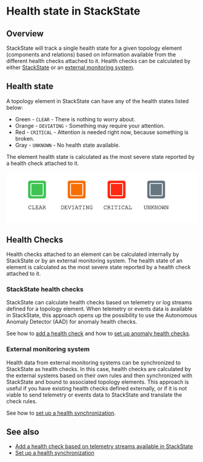 # Health state in StackState

## Overview

StackState will track a single health state for a given topology element (components and relations) based on information available from the different health checks attached to it. Health checks can be calculated by either [StackState](#stackstate-health-checks) or an [external monitoring system](#external-monitoring-system).

## Health state

A topology element in StackState can have any of the health states listed below:

* Green - `CLEAR` - There is nothing to worry about.
* Orange - `DEVIATING` - Something may require your attention.
* Red - `CRITICAL` - Attention is needed right now, because something is broken.
* Gray - `UNKNOWN` - No health state available.

The element health state is calculated as the most severe state reported by a health check attached to it.

![Health states](/.gitbook/assets/health-states.png)

## Health Checks

Health checks attached to an element can be calculated internally by StackState or by an external monitoring system. The health state of an element is calculated as the most severe state reported by a health check attached to it.

### StackState health checks

StackState can calculate health checks based on telemetry or log streams defined for a topology element. When telemetry or events data is available in StackState, this approach opens up the possibility to use the Autonomous Anomaly Detector \(AAD\) for anomaly health checks. 

See how to [add a health check](../health-state-and-event-notifications/add-a-health-check.md) and how to [set up anomaly health checks](../health-state-and-event-notifications/anomaly-health-checks.md).

### External monitoring system

Health data from external monitoring systems can be synchronized to StackState as health checks. In this case, health checks are calculated by the external systems based on their own rules and then synchronized with StackState and bound to associated topology elements. This approach is useful if you have existing health checks defined externally, or if it is not viable to send telemetry or events data to StackState and translate the check rules. 

See how to [set up a health synchronization](../../configure/health/health-synchronization.md).


## See also

* [Add a health check based on telemetry streams available in StackState](../health-state-and-event-notifications/add-a-health-check.md)
* [Set up a health synchronization](../../configure/health/health-synchronization.md)
